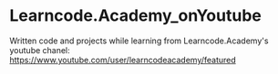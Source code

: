 # Learncode.Academy_onYoutube
Written code and projects while learning from Learncode.Academy's youtube chanel:
https://www.youtube.com/user/learncodeacademy/featured
